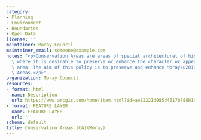 ```yaml
---
category:
- Planning
- Environment
- Boundaries
- Open Data
license: ''
maintainer: Moray Council
maintainer_email: someone@example.com
notes: "<p>Conservation Areas are areas of special architectural of historic interest\
  \ where it is desirable to preserve or enhance the character or appearance of the\
  \ area. The aim of this policy is to preserve and enhance Moray\u2019s Conservation\
  \ Areas.</p>"
organization: Moray Council
resources:
- format: html
  name: Description
  url: https://www.arcgis.com/home/item.html?id=ae82221d985d4517b788b14be8285329
- format: FEATURE LAYER
  name: FEATURE LAYER
  url: ''
schema: default
title: Conservation Areas (CA)(Moray)
---
```

